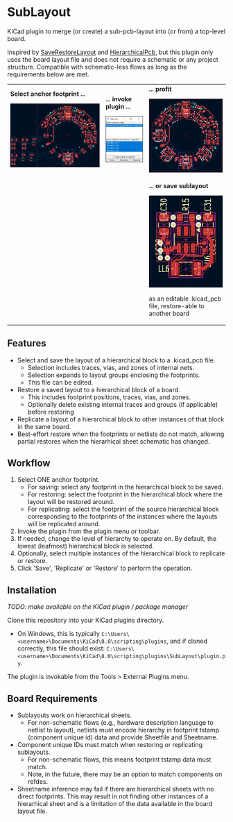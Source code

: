 # SubLayout
KiCad plugin to merge (or create) a sub-pcb-layout into (or from) a top-level board.

Inspired by [SaveRestoreLayout](https://github.com/MitjaNemec/SaveRestoreLayout) and [HierarchicalPcb](https://github.com/gauravmm/HierarchicalPcb), but this plugin only uses the board layout file and does not require a schematic or any project structure.
Compatible with schematic-less flows as long as the requirements below are met.

<table>
<tr>
<td><b>Select anchor footprint ...</b>

![](docs/pre-replicate-anchor.png)
</td>
<td><b>... invoke plugin ...</b>

![](docs/replicate-window.png)
</td>
<td><b>... profit</b>

![](docs/post-replicate.png)
</td>
</tr>

<tr>
<td/>
<td/>

<td><b>... or save sublayout</b>

![](docs/saved.png)

as an editable .kicad_pcb file, restore-able to another board

</td>

</tr>
</table>


## Features
- Select and save the layout of a hierarchical block to a .kicad_pcb file.
  - Selection includes traces, vias, and zones of internal nets.
  - Selection expands to layout groups enclosing the footprints.
  - This file can be edited.
- Restore a saved layout to a hierarchical block of a board.
  - This includes footprint positions, traces, vias, and zones.
  - Optionally delete existing internal traces and groups (if applicable) before restoring
- Replicate a layout of a hierarchical block to other instances of that block in the same board. 
- Best-effort restore when the footprints or netlists do not match, allowing partial restores when the hierarhical sheet schematic has changed.


## Workflow
1. Select ONE anchor footprint.
   - For saving: select any footprint in the hierarchical block to be saved.
   - For restoring: select the footprint in the hierarchical block where the layout will be restored around.
   - For replicating: select the footprint of the source hierarchical block corresponding to the footprints of the instances where the layouts will be replicated around.
2. Invoke the plugin from the plugin menu or toolbar.
3. If needed, change the level of hierarchy to operate on.
   By default, the lowest (leafmost) hierarchical block is selected.
4. Optionally, select multiple instances of the hierarchical block to replicate or restore.
5. Click 'Save', 'Replicate' or 'Restore' to perform the operation.


## Installation
_TODO: make available on the KiCad plugin / package manager_

Clone this repository into your KiCad plugins directory.
- On Windows, this is typically `C:\Users\<username>\Documents\KiCad\8.0\scripting\plugins`, and if cloned correctly, this file should exist: `C:\Users\<username>\Documents\KiCad\8.0\scripting\plugins\SubLayout\plugin.py`.

The plugin is invokable from the Tools > External Plugins menu.


## Board Requirements
- Sublayouts work on hierarchical sheets.
  - For non-schematic flows (e.g., hardware description language to netlist to layout), netlists must encode hierarchy in footprint tstamp (component unique id) data and provide Sheetfile and Sheetname.
- Component unique IDs must match when restoring or replicating sublayouts.
  - For non-schematic flows, this means footprint tstamp data must match.
  - Note, in the future, there may be an option to match components on refdes.
- Sheetname inference may fail if there are hierarchical sheets with no direct footprints.
  This may result in not finding other instances of a hierarhical sheet and is a limitation of the data available in the board layout file.
